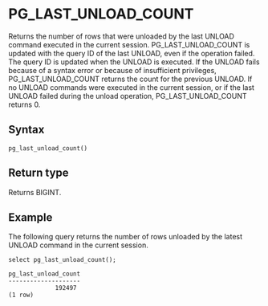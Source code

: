 # PG\_LAST\_UNLOAD\_COUNT<a name="PG_LAST_UNLOAD_COUNT"></a>

Returns the number of rows that were unloaded by the last UNLOAD command executed in the current session\. PG\_LAST\_UNLOAD\_COUNT is updated with the query ID of the last UNLOAD, even if the operation failed\. The query ID is updated when the UNLOAD is executed\. If the UNLOAD fails because of a syntax error or because of insufficient privileges, PG\_LAST\_UNLOAD\_COUNT returns the count for the previous UNLOAD\. If no UNLOAD commands were executed in the current session, or if the last UNLOAD failed during the unload operation, PG\_LAST\_UNLOAD\_COUNT returns 0\. 

## Syntax<a name="PG_LAST_UNLOAD_COUNT-synopsis"></a>

```
pg_last_unload_count()
```

## Return type<a name="PG_LAST_UNLOAD_COUNT-return-type"></a>

Returns BIGINT\.

## Example<a name="PG_LAST_UNLOAD_COUNT-example"></a>

The following query returns the number of rows unloaded by the latest UNLOAD command in the current session\.

```
select pg_last_unload_count();

pg_last_unload_count
--------------------
             192497
(1 row)
```